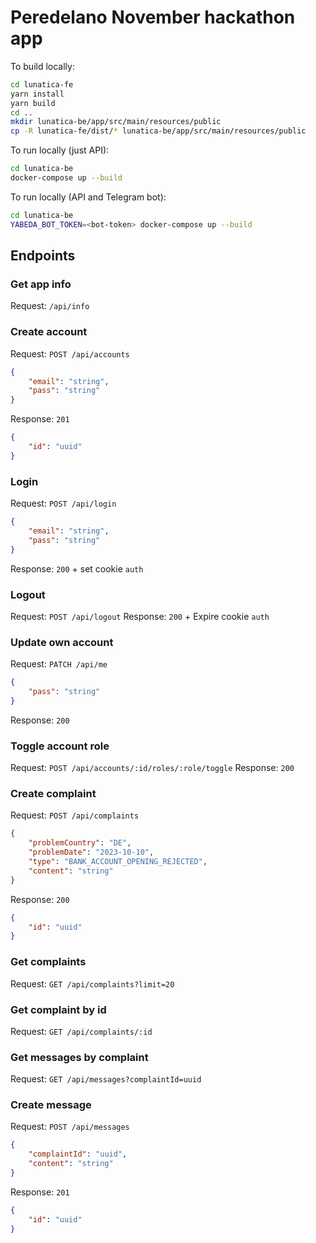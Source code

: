 # Peredelano November hackathon app

To build locally:
```bash
cd lunatica-fe
yarn install
yarn build
cd ..
mkdir lunatica-be/app/src/main/resources/public
cp -R lunatica-fe/dist/* lunatica-be/app/src/main/resources/public
```

To run locally (just API):
```bash
cd lunatica-be
docker-compose up --build
```

To run locally (API and Telegram bot):
```bash
cd lunatica-be
YABEDA_BOT_TOKEN=<bot-token> docker-compose up --build
```

## Endpoints

### Get app info
Request: `/api/info`

### Create account
Request: `POST /api/accounts`
```json
{
    "email": "string",
    "pass": "string"
}
```
Response: `201`
```json
{
    "id": "uuid"
}
```

### Login
Request: `POST /api/login`
```json
{
    "email": "string",
    "pass": "string"
}
```
Response: `200` + set cookie `auth`

### Logout
Request: `POST /api/logout`
Response: `200` + Expire cookie `auth`

### Update own account
Request: `PATCH /api/me`
```json
{
    "pass": "string"
}
```
Response: `200`

### Toggle account role
Request: `POST /api/accounts/:id/roles/:role/toggle`
Response: `200`

### Create complaint
Request: `POST /api/complaints`
```json
{
    "problemCountry": "DE",
    "problemDate": "2023-10-10",
    "type": "BANK_ACCOUNT_OPENING_REJECTED",
    "content": "string"
}
```
Response: `200`
```json
{
    "id": "uuid"
}
```

### Get complaints
Request: `GET /api/complaints?limit=20`

### Get complaint by id
Request: `GET /api/complaints/:id`

### Get messages by complaint
Request: `GET /api/messages?complaintId=uuid`

### Create message
Request: `POST /api/messages`
```json
{
    "complaintId": "uuid",
    "content": "string"
}
```
Response: `201`
```json
{
    "id": "uuid"
}
```
